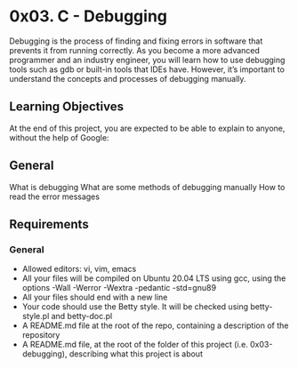 # 0x03. C - Debugging

Debugging is the process of finding and fixing errors in software that prevents it from running correctly. As you become a more advanced programmer and an industry engineer, you will learn how to use debugging tools such as gdb or built-in tools that IDEs have. However, it’s important to understand the concepts and processes of debugging manually.

## Learning Objectives

At the end of this project, you are expected to be able to explain to anyone, without the help of Google:

## General

What is debugging
What are some methods of debugging manually
How to read the error messages

## Requirements

### General

* Allowed editors: vi, vim, emacs
* All your files will be compiled on Ubuntu 20.04 LTS using gcc, using the options -Wall -Werror -Wextra -pedantic -std=gnu89
* All your files should end with a new line
* Your code should use the Betty style. It will be checked using betty-style.pl and betty-doc.pl
* A README.md file at the root of the repo, containing a description of the repository
* A README.md file, at the root of the folder of this project (i.e. 0x03-debugging), describing what this project is about
